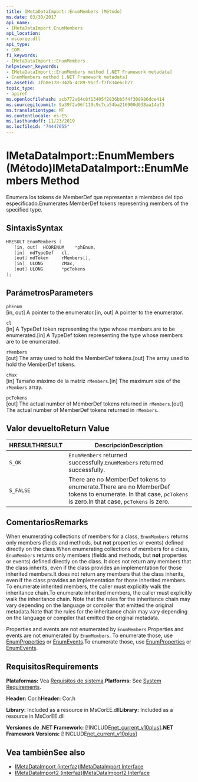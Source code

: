 ```yaml
---
title: IMetaDataImport::EnumMembers (Método)
ms.date: 03/30/2017
api_name:
- IMetaDataImport.EnumMembers
api_location:
- mscoree.dll
api_type:
- COM
f1_keywords:
- IMetaDataImport::EnumMembers
helpviewer_keywords:
- IMetaDataImport::EnumMembers method [.NET Framework metadata]
- EnumMembers method [.NET Framework metadata]
ms.assetid: 3fb8e178-342b-4c89-9bcf-f7f834e6cb77
topic_type:
- apiref
ms.openlocfilehash: acb772a64c8f13405f2836bb5f4f308986dce414
ms.sourcegitcommit: 9a39f2a06f110c9c7ca54ba216900d038aa14ef3
ms.translationtype: MT
ms.contentlocale: es-ES
ms.lasthandoff: 11/23/2019
ms.locfileid: "74447655"
---
```

# <a name="imetadataimportenummembers-method"></a><span data-ttu-id="f3b70-102">IMetaDataImport::EnumMembers (Método)</span><span class="sxs-lookup"><span data-stu-id="f3b70-102">IMetaDataImport::EnumMembers Method</span></span>
<span data-ttu-id="f3b70-103">Enumera los tokens de MemberDef que representan a miembros del tipo especificado.</span><span class="sxs-lookup"><span data-stu-id="f3b70-103">Enumerates MemberDef tokens representing members of the specified type.</span></span>  
  
## <a name="syntax"></a><span data-ttu-id="f3b70-104">Sintaxis</span><span class="sxs-lookup"><span data-stu-id="f3b70-104">Syntax</span></span>  
  
```cpp  
HRESULT EnumMembers (   
   [in, out]  HCORENUM    *phEnum,   
   [in]  mdTypeDef   cl,   
   [out] mdToken     rMembers[],   
   [in]  ULONG       cMax,   
   [out] ULONG       *pcTokens  
);  
```  
  
## <a name="parameters"></a><span data-ttu-id="f3b70-105">Parámetros</span><span class="sxs-lookup"><span data-stu-id="f3b70-105">Parameters</span></span>  
 `phEnum`  
 <span data-ttu-id="f3b70-106">[in, out] A pointer to the enumerator.</span><span class="sxs-lookup"><span data-stu-id="f3b70-106">[in, out] A pointer to the enumerator.</span></span>  
  
 `cl`  
 <span data-ttu-id="f3b70-107">[in] A TypeDef token representing the type whose members are to be enumerated.</span><span class="sxs-lookup"><span data-stu-id="f3b70-107">[in] A TypeDef token representing the type whose members are to be enumerated.</span></span>  
  
 `rMembers`  
 <span data-ttu-id="f3b70-108">[out] The array used to hold the MemberDef tokens.</span><span class="sxs-lookup"><span data-stu-id="f3b70-108">[out] The array used to hold the MemberDef tokens.</span></span>  
  
 `cMax`  
 <span data-ttu-id="f3b70-109">[in] Tamaño máximo de la matriz `rMembers`.</span><span class="sxs-lookup"><span data-stu-id="f3b70-109">[in] The maximum size of the `rMembers` array.</span></span>  
  
 `pcTokens`  
 <span data-ttu-id="f3b70-110">[out] The actual number of MemberDef tokens returned in `rMembers`.</span><span class="sxs-lookup"><span data-stu-id="f3b70-110">[out] The actual number of MemberDef tokens returned in `rMembers`.</span></span>  
  
## <a name="return-value"></a><span data-ttu-id="f3b70-111">Valor devuelto</span><span class="sxs-lookup"><span data-stu-id="f3b70-111">Return Value</span></span>  
  
|<span data-ttu-id="f3b70-112">HRESULT</span><span class="sxs-lookup"><span data-stu-id="f3b70-112">HRESULT</span></span>|<span data-ttu-id="f3b70-113">Descripción</span><span class="sxs-lookup"><span data-stu-id="f3b70-113">Description</span></span>|  
|-------------|-----------------|  
|`S_OK`|<span data-ttu-id="f3b70-114">`EnumMembers` returned successfully.</span><span class="sxs-lookup"><span data-stu-id="f3b70-114">`EnumMembers` returned successfully.</span></span>|  
|`S_FALSE`|<span data-ttu-id="f3b70-115">There are no MemberDef tokens to enumerate.</span><span class="sxs-lookup"><span data-stu-id="f3b70-115">There are no MemberDef tokens to enumerate.</span></span> <span data-ttu-id="f3b70-116">In that case, `pcTokens` is zero.</span><span class="sxs-lookup"><span data-stu-id="f3b70-116">In that case, `pcTokens` is zero.</span></span>|  
  
## <a name="remarks"></a><span data-ttu-id="f3b70-117">Comentarios</span><span class="sxs-lookup"><span data-stu-id="f3b70-117">Remarks</span></span>  
 <span data-ttu-id="f3b70-118">When enumerating collections of members for a class, `EnumMembers` returns only members (fields and methods, but **not** properties or events) defined directly on the class.</span><span class="sxs-lookup"><span data-stu-id="f3b70-118">When enumerating collections of members for a class, `EnumMembers` returns only members (fields and methods, but **not** properties or events) defined directly on the class.</span></span> <span data-ttu-id="f3b70-119">It does not return any members that the class inherits, even if the class provides an implementation for those inherited members.</span><span class="sxs-lookup"><span data-stu-id="f3b70-119">It does not return any members that the class inherits, even if the class provides an implementation for those inherited members.</span></span> <span data-ttu-id="f3b70-120">To enumerate inherited members, the caller must explicitly walk the inheritance chain.</span><span class="sxs-lookup"><span data-stu-id="f3b70-120">To enumerate inherited members, the caller must explicitly walk the inheritance chain.</span></span> <span data-ttu-id="f3b70-121">Note that the rules for the inheritance chain may vary depending on the language or compiler that emitted the original metadata.</span><span class="sxs-lookup"><span data-stu-id="f3b70-121">Note that the rules for the inheritance chain may vary depending on the language or compiler that emitted the original metadata.</span></span>
 
 <span data-ttu-id="f3b70-122">Properties and events are not enumerated by `EnumMembers`.</span><span class="sxs-lookup"><span data-stu-id="f3b70-122">Properties and events are not enumerated by `EnumMembers`.</span></span> <span data-ttu-id="f3b70-123">To enumerate those, use [EnumProperties](imetadataimport-enumproperties-method.md) or [EnumEvents](imetadataimport-enumevents-method.md).</span><span class="sxs-lookup"><span data-stu-id="f3b70-123">To enumerate those, use [EnumProperties](imetadataimport-enumproperties-method.md) or [EnumEvents](imetadataimport-enumevents-method.md).</span></span>
  
## <a name="requirements"></a><span data-ttu-id="f3b70-124">Requisitos</span><span class="sxs-lookup"><span data-stu-id="f3b70-124">Requirements</span></span>  
 <span data-ttu-id="f3b70-125">**Plataformas:** Vea [Requisitos de sistema](../../../../docs/framework/get-started/system-requirements.md).</span><span class="sxs-lookup"><span data-stu-id="f3b70-125">**Platforms:** See [System Requirements](../../../../docs/framework/get-started/system-requirements.md).</span></span>  
  
 <span data-ttu-id="f3b70-126">**Header:** Cor.h</span><span class="sxs-lookup"><span data-stu-id="f3b70-126">**Header:** Cor.h</span></span>  
  
 <span data-ttu-id="f3b70-127">**Library:** Included as a resource in MsCorEE.dll</span><span class="sxs-lookup"><span data-stu-id="f3b70-127">**Library:** Included as a resource in MsCorEE.dll</span></span>  
  
 <span data-ttu-id="f3b70-128">**Versiones de .NET Framework:** [!INCLUDE[net_current_v10plus](../../../../includes/net-current-v10plus-md.md)]</span><span class="sxs-lookup"><span data-stu-id="f3b70-128">**.NET Framework Versions:** [!INCLUDE[net_current_v10plus](../../../../includes/net-current-v10plus-md.md)]</span></span>  
  
## <a name="see-also"></a><span data-ttu-id="f3b70-129">Vea también</span><span class="sxs-lookup"><span data-stu-id="f3b70-129">See also</span></span>

- [<span data-ttu-id="f3b70-130">IMetaDataImport (interfaz)</span><span class="sxs-lookup"><span data-stu-id="f3b70-130">IMetaDataImport Interface</span></span>](../../../../docs/framework/unmanaged-api/metadata/imetadataimport-interface.md)
- [<span data-ttu-id="f3b70-131">IMetaDataImport2 (interfaz)</span><span class="sxs-lookup"><span data-stu-id="f3b70-131">IMetaDataImport2 Interface</span></span>](../../../../docs/framework/unmanaged-api/metadata/imetadataimport2-interface.md)
